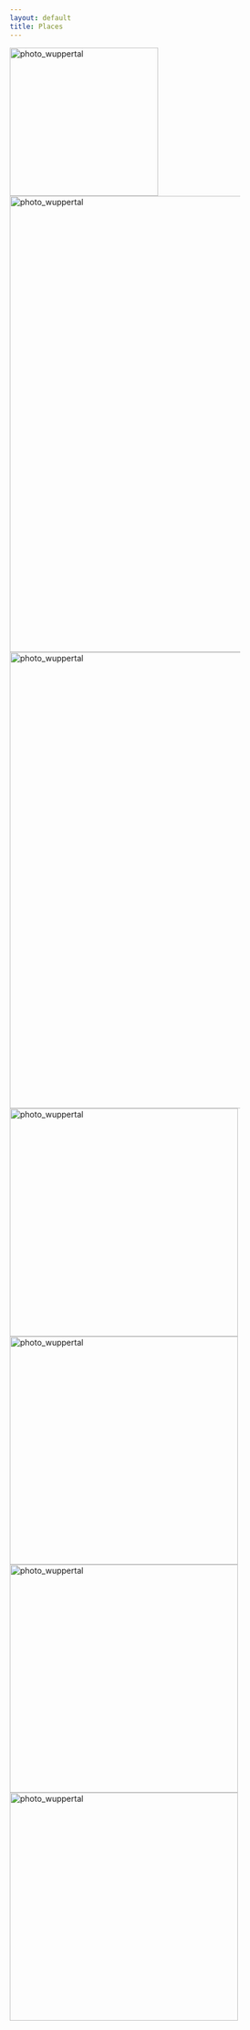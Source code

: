 ```yaml
---
layout: default
title: Places
---
```


<html>
<head>
<link href="{{ "/" | relative_url }}public/css/lightbox.css" rel="stylesheet" />
<style>
* {
  box-sizing: border-box;
}

.img-container {
  float: left;
  width: 50%;
  padding: 20px;
}

.clearfix::after {
  content: "";
  clear: both;
  display: table;
}


</style>
</head>
<body>
<img src="../images/Photos/wuppertal.jpg" alt="photo_wuppertal" width="260" height=auto>

<div class="clearfix">
  <div class="img-container">
    <a href="../images/Photos/wuppertal.jpg" data-lightbox="wuppertal" data-title="Wuppertal">
    <img src="../images/Photos/wuppertal.jpg" alt="photo_wuppertal" width="800" height=auto class="image square"></a>
  </div>
  <div class="img-container">
    <a href="../images/Photos/margate.jpg" data-lightbox="margate" data-title="Margate">
    <img src="../images/Photos/margate.jpg" alt="photo_wuppertal" width="800" height=auto class="image square"></a>
  </div>
</div>

<div class="clearfix">
  <div class="img-container">
    <a href="../images/Photos/avignon.jpg" data-lightbox="Avignon" data-title="Avignon">
    <img src="../images/Photos/avignon.jpg" alt="photo_wuppertal" width="400" height=auto class="image square"></a>
  </div>
  <div class="img-container">
    <a href="../images/Photos/countryside.jpg" data-lightbox="Countryside" data-title="Countryside">
    <img src="../images/Photos/countryside.jpg" alt="photo_wuppertal" width="400" height=auto class="image square"></a>
  </div>
</div>

<div class="clearfix">
  <div class="img-container">
    <a href="../images/Photos/berlin.jpg" data-lightbox="Berlin" data-title="Berlin">
    <img src="../images/Photos/berlin.jpg" alt="photo_wuppertal" width="400" height=auto class="image square"></a>
  </div>
  <div class="img-container">
    <a href="../images/Photos/london.jpg" data-lightbox="London" data-title="London">
    <img src="../images/Photos/london.jpg" alt="photo_wuppertal" width="400" height=auto class="image square"></a>
  </div>
</div>

</body>
<script src="{{ "/" | relative_url }}public/js/lightbox-plus-jquery.js"></script>
</html>
